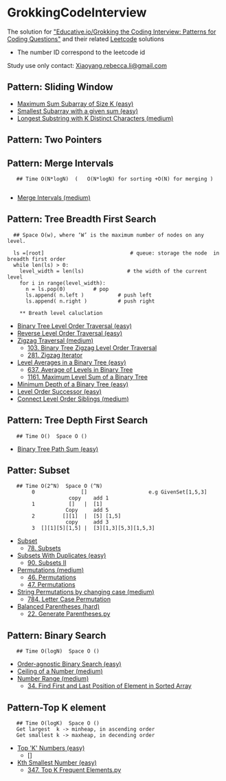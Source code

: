 # GrokkingCodeInterview


The solution for ["Educative.io/Grokking the Coding Interview: Patterns for Coding Questions"](https://www.educative.io/courses/grokking-the-coding-interview) and their related [Leetcode](https://leetcode.com/) solutions
* The number ID correspond to the leetcode id

Study use only
contact: Xiaoyang.rebecca.li@gmail.com


## Pattern: Sliding Window
* [Maximum Sum Subarray of Size K (easy)](./Patterns/Pattern-Sliding%20Window/Maximum%20Sum%20Subarray%20of%20Size%20K%20(easy).py)
* [Smallest Subarray with a given sum (easy)](./Patterns/Pattern-Sliding%20Window/Smallest%20Subarray%20with%20a%20given%20sum%20(easy).py)
* [Longest Substring with K Distinct Characters (medium)](./Patterns/Pattern-Sliding%20Window/Longest%20Substring%20with%20K%20Distinct%20Characters%20(medium).py)



## Pattern: Two Pointers

## Pattern: Merge Intervals
```
   ## Time O(N*logN)  (   O(N*logN) for sorting +O(N) for merging )


```
* [Merge Intervals (medium)](./Patterns/Pattern-Merge%20Intervals/Merge%20Intervals%20(medium).py)
  


## Pattern: Tree Breadth First Search

```
  ## Space O(w), where ‘W’ is the maximum number of nodes on any level.

  ls =[root]                            # queue: storage the node  in breadth first order
  while len(ls) > 0:
    level_width = len(ls)              # the width of the current level
    for i in range(level_width):
      n = ls.pop(0)         # pop
      ls.append( n.left )           # push left
      ls.append( n.right )          # push right
    
    ** Breath level caluclation

```
* [Binary Tree Level Order Traversal (easy)](./Patterns/Pattern-Tree%20Breadth%20First%20Search/Binary%20Tree%20Level%20Order%20Traversal%20(easy).py)
* [Reverse Level Order Traversal (easy)](./Patterns/Pattern-Tree%20Breadth%20First%20Search/Reverse%20Level%20Order%20Traversal%20(easy).py)
* [Zigzag Traversal (medium)](./Patterns/Pattern-Tree%20Breadth%20First%20Search/Zigzag%20Traversal%20(medium).py)
  - [103. Binary Tree Zigzag Level Order Traversal](./Leetcode/103.%20Binary%20Tree%20Zigzag%20Level%20Order%20Traversal.py)
  - [281. Zigzag Iterator](./Leetcode/281.%20Zigzag%20Iterator.py)
* [Level Averages in a Binary Tree (easy)](./Patterns/Pattern-Tree%20Breadth%20First%20Search/Level%20Averages%20in%20a%20Binary%20Tree%20(easy).py)  
  - [637. Average of Levels in Binary Tree](./Leetcode/637.%20Average%20of%20Levels%20in%20Binary%20Tree.py)
  - [1161. Maximum Level Sum of a Binary Tree](./Leetcode/1161.%20Maximum%20Level%20Sum%20of%20a%20Binary%20Tree.py)
* [Minimum Depth of a Binary Tree (easy)](./Patterns/Pattern-Tree%20Breadth%20First%20Search/Minimum%20Depth%20of%20a%20Binary%20Tree%20(easy).py)
* [Level Order Successor (easy)](./Patterns/Pattern-Tree%20Breadth%20First%20Search/Level%20Order%20Successor%20(easy).py)
* [Connect Level Order Siblings (medium)](./Patterns/Pattern-Tree%20Breadth%20First%20Search/Connect%20Level%20Order%20Siblings%20(medium).py)


  
## Pattern: Tree Depth First Search
```
   ## Time O()  Space O ()

```
* [Binary Tree Path Sum (easy)](./Patterns/Pattern-Tree%20Depth%20First%20Search/Binary%20Tree%20Path%20Sum%20(easy).py)


## Patter: Subset
```
   ## Time O(2^N)  Space O (^N)
        0               []                    e.g GivenSet[1,5,3]
                    copy    add 1
        1           []   |  [1]
                   Copy     add 5
        2         [][1]  |  [5] [1,5]
                   copy     add 3
        3  [][1][5][1,5] |  [3][1,3][5,3][1,5,3]

```
* [Subset](./Patterns/Pattern-Subsets/Subset.py)
  - [78. Subsets](./Leetcode/78.%20Subsets.py)
* [Subsets With Duplicates (easy)](./Patterns/Pattern-Subsets/Subsets%20With%20Duplicates%20(easy).py)
  - [90. Subsets II](./Leetcode/90.%20Subsets%20II.py)
* [Permutations (medium)](./Patterns/Pattern-Subsets/Permutations%20(medium).py)
  - [46. Permutations](./Leetcode/46.%20Permutations.py)
  - [47. Permutations](./Leetcode/47.%20Permutations%20II.py)
* [String Permutations by changing case (medium)](./Patterns/Pattern-Subsets/String%20Permutations%20by%20changing%20case%20(medium).py)
  - [784. Letter Case Permutation](./Leetcode/784.%20Letter%20Case%20Permutation.py)
* [Balanced Parentheses (hard)](./Patterns/Pattern-Subsets/Balanced%20Parentheses%20(hard).py)
  - [22. Generate Parentheses.py](./Leetcode/22.%20Generate%20Parentheses.py)


## Pattern: Binary Search
```
   ## Time O(logN)  Space O ()
```
* [Order-agnostic Binary Search (easy)](./Patterns/Pattern-binary%20search/Order-agnostic%20Binary%20Search%20(easy).py)
* [Ceiling of a Number (medium)](./Patterns/Pattern-binary%20search/Ceiling%20of%20a%20Number%20(medium).py)
* [Number Range (medium)](./Patterns/Pattern-binary%20search/Number%20Range%20(medium).py)
  * [34. Find First and Last Position of Element in Sorted Array](./Leetcode/34.%20Find%20First%20and%20Last%20Position%20of%20Element%20in%20Sorted%20Array.py)
## Pattern-Top K element
```
   ## Time O(logK)  Space O ()
   Get largest  k -> minheap, in ascending order
   Get smallest k -> maxheap, in decending order
```
* [Top 'K' Numbers (easy)](./Patterns/Pattern-Top%20K%20element/Top%20'K'%20Numbers%20(easy).py)
  * []
* [Kth Smallest Number (easy)](./Leetcode/215.%20Kth%20Largest%20Element%20in%20an%20Array.py)
  * [347. Top K Frequent Elements.py](./Leetcode/347.%20Top%20K%20Frequent%20Elements.py)